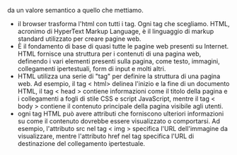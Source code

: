 da un valore semantico a quello che mettiamo. 
- il browser trasforma l'html con tutti i tag. Ogni tag che scegliamo. HTML, acronimo di HyperText Markup Language, è il linguaggio di markup standard utilizzato per creare pagine web.
-  È il fondamento di base di quasi tutte le pagine web presenti su Internet. HTML fornisce una struttura per i contenuti di una pagina web, definendo i vari elementi presenti sulla pagina, come testo, immagini, collegamenti ipertestuali, form di input e molti altri.
- HTML utilizza una serie di "tag" per definire la struttura di una pagina web. Ad esempio, il tag     < html> delinea l'inizio e la fine di un documento HTML, il tag < head > contiene informazioni come il titolo della pagina e i collegamenti a fogli di stile CSS e script JavaScript, mentre il tag < body > contiene il contenuto principale della pagina visibile agli utenti.
- ogni tag HTML può avere attributi che forniscono ulteriori informazioni su come il contenuto dovrebbe essere visualizzato o comportarsi. Ad esempio, l'attributo src nel tag < img > specifica l'URL dell'immagine da visualizzare, mentre l'attributo href nel tag <a> specifica l'URL di destinazione del collegamento ipertestuale.